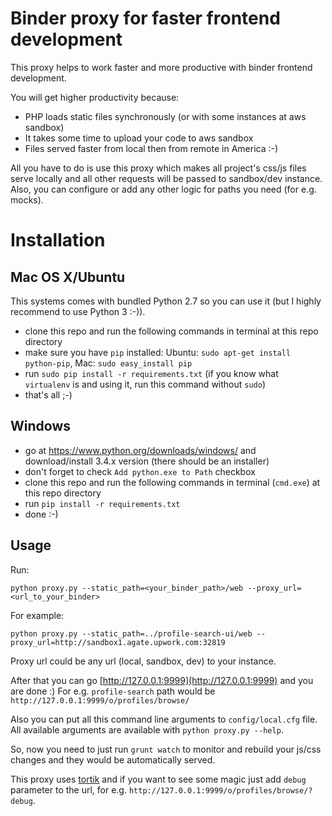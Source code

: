# Binder proxy for faster frontend development

This proxy helps to work faster and more productive with binder frontend development.

You will get higher productivity because:

 * PHP loads static files synchronously (or with some instances at aws sandbox)
 * It takes some time to upload your code to aws sandbox
 * Files served faster from local then from remote in America :-)

All you have to do is use this proxy which makes all project's css/js files serve locally and all other requests will be passed to sandbox/dev instance.
Also, you can configure or add any other logic for paths you need (for e.g. mocks).

# Installation

## Mac OS X/Ubuntu

This systems comes with bundled Python 2.7 so you can use it (but I highly recommend to use Python 3 :-)).

 * clone this repo and run the following commands in terminal at this repo directory
 * make sure you have `pip` installed: Ubuntu: `sudo apt-get install python-pip`, Mac: `sudo easy_install pip`
 * run `sudo pip install -r requirements.txt` (if you know what `virtualenv` is and using it, run this command without `sudo`)
 * that's all ;-)

## Windows

 * go at https://www.python.org/downloads/windows/ and download/install 3.4.x version (there should be an installer)
 * don't forget to check `Add python.exe to Path` checkbox
 * clone this repo and run the following commands in terminal (`cmd.exe`) at this repo directory
 * run `pip install -r requirements.txt`
 * done :-)

## Usage

Run:

```
python proxy.py --static_path=<your_binder_path>/web --proxy_url=<url_to_your_binder>
```

For example:

```
python proxy.py --static_path=../profile-search-ui/web --proxy_url=http://sandbox1.agate.upwork.com:32819
```

Proxy url could be any url (local, sandbox, dev) to your instance.

After that you can go [http://127.0.0.1:9999](http://127.0.0.1:9999) and you are done :) For e.g. `profile-search` path would be `http://127.0.0.1:9999/o/profiles/browse/`

Also you can put all this command line arguments to `config/local.cfg` file. All available arguments are available with `python proxy.py --help`.


So, now you need to just run `grunt watch` to monitor and rebuild your js/css changes and they would be automatically served.

This proxy uses [tortik](https://github.com/glibin/tortik) and if you want to see some magic just add `debug` parameter to the url, for e.g. `http://127.0.0.1:9999/o/profiles/browse/?debug`.

